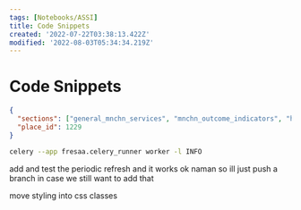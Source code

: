 ```yaml
---
tags: [Notebooks/ASSI]
title: Code Snippets
created: '2022-07-22T03:38:13.422Z'
modified: '2022-08-03T05:34:34.219Z'
---
```


# Code Snippets

```json
{
  "sections": ["general_mnchn_services", "mnchn_outcome_indicators", "healthcare_personnel", "licensing_and_certification", "physical_structure", "basic_supplies_and_equipment", "precautions_and_waste_management", "policies", "antenatal_care", "delivery_services", "postnatal_care", "newborn_care", "family_planning", "child_vaccination", "child_growth_monitoring", "child_preventive_and_curative_care", "adolescent_health", "antenatal_care_equipment", "delivery_services_equipment", "newborn_care_equipment", "family_planning_equipment", "child_vaccination_equipment", "child_growth_monitoring_equipment", "child_preventive_and_curative_care_equipment", "antenatal_care_supplies", "delivery_services_supplies", "postnatal_care_supplies", "newborn_care_supplies", "family_planning_supplies", "child_vaccination_supplies", "child_preventive_and_curative_care_supplies"],
  "place_id": 1229
}
```

```bash
celery --app fresaa.celery_runner worker -l INFO
```

add and test the periodic refresh and it works ok naman so ill just push a branch in case we still want to add that


move styling into css classes


